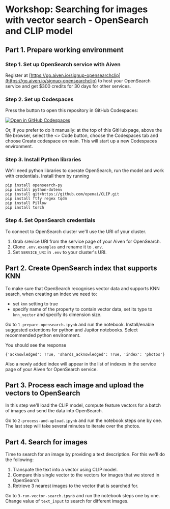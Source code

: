 # Workshop: Searching for images with vector search - OpenSearch and CLIP model

## Part 1. Prepare working environment

### Step 1. Set up OpenSearch service with Aiven

Register at [https://go.aiven.io/signup-opensearchclip](https://go.aiven.io/signup-opensearchclip) to host your OpenSearch service and get $300 credits for 30 days for other services.

### Step 2. Set up Codespaces
Press the button to open this repository in GitHub Codespaces:

[![Open in GitHub Codespaces](https://github.com/codespaces/badge.svg)](https://github.com/codespaces/new/Aiven-Labs/workshop-multimodal-search-CLIP-OpenSearch)

Or, if you prefer to do it manually: at the top of this GitHub page, above the file browser, select the <> Code button, choose the Codespaces tab and choose Create codespace on main. This will start up a new Codespaces environment.

### Step 3. Install Python libraries
We'll need python libraries to operate OpenSearch, run the model and work with credentials.
Install them by running

```
pip install opensearch-py
pip install python-dotenv
pip install git+https://github.com/openai/CLIP.git
pip install ftfy regex tqdm
pip install Pillow   
pip install torch
```

### Step 4. Set OpenSearch credentials
To connect to OpenSearch cluster we'll use the URI of your cluster. 

1. Grab srevice URI from the service page of your Aiven for OpenSearch.
2. Clone `.env.examples` and rename it to `.env`.
3. Set `SERVICE_URI` in `.env` to your cluster's URI.



## Part 2. Create OpenSearch index that supports KNN

To make sure that OpenSearch recognises vector data and supports KNN search, when creating an index we need to:
- set `knn` setting to true
- specify name of the property to contain vector data, set its type to `knn_vector` and specify its dimension size.

Go to `1-prepare-opensearch.ipynb` and run the notebook. Install/enable suggested extentions for python and Jupitor notebooks. Select recommended python environment.

You should see the response 

```
{'acknowledged': True, 'shards_acknowledged': True, 'index': 'photos'}
```

Also a newly added index will appear in the list of indexes in the service page of your Aiven for OpenSearch service.

## Part 3. Process each image and upload the vectors to OpenSearch

In this step we'll load the CLIP model, compute feature vectors for a batch of images and send the data into OpenSearch.

Go to `2-process-and-upload.ipynb` and run the notebook steps one by one. The last step will take several minutes to iterate over the photos.

## Part 4. Search for images

Time to search for an image by providing a text description. For this we'll do the following:

1. Transpate the text into a vector using CLIP model.
2. Compare this single vector to the vectors for images that we stored in OpenSearch
3. Retrieve 3 nearest images to the vector that is searched for.

Go to `3-run-vector-search.ipynb` and run the notebook steps one by one. 
Change value of ``text_input`` to search for different images.

 
